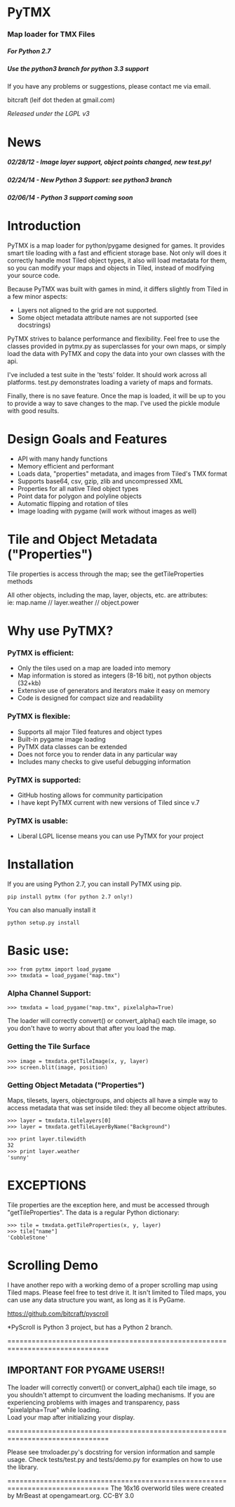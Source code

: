 PyTMX
===============================================================================

### Map loader for TMX Files
##### For Python 2.7
##### *Use the python3 branch for python 3.3 support*


If you have any problems or suggestions, please contact me via email.

bitcraft (leif dot theden at gmail.com)

*Released under the LGPL v3*



News
===============================================================================

##### 02/28/12 - Image layer support, object points changed, new test.py!
##### 02/24/14 - New Python 3 Support: see python3 branch
##### 02/06/14 - Python 3 support coming soon




Introduction
===============================================================================

PyTMX is a map loader for python/pygame designed for games.  It provides smart
tile loading with a fast and efficient storage base.  Not only will does it
correctly handle most Tiled object types, it also will load metadata for
them, so you can modify your maps and objects in Tiled, instead of modifying
your source code.

Because PyTMX was built with games in mind, it differs slightly from Tiled in
a few minor aspects:

- Layers not aligned to the grid are not supported.
- Some object metadata attribute names are not supported (see docstrings)


PyTMX strives to balance performance and flexibility.  Feel free to use the
classes provided in pytmx.py as superclasses for your own maps, or simply
load the data with PyTMX and copy the data into your own classes with the api.

I've included a test suite in the 'tests' folder.  It should work across all
platforms.  test.py demonstrates loading a variety of maps and formats.

Finally, there is no save feature.  Once the map is loaded, it will be up to
you to provide a way to save changes to the map.  I've used the pickle module
with good results.


Design Goals and Features
===============================================================================

* API with many handy functions
* Memory efficient and performant
* Loads data, "properties" metadata, and images from Tiled's TMX format
* Supports base64, csv, gzip, zlib and uncompressed XML
* Properties for all native Tiled object types
* Point data for polygon and polyline objects
* Automatic flipping and rotation of tiles
* Image loading with pygame (will work without images as well)


Tile and Object Metadata ("Properties")
===============================================================================

Tile properties is access through the map; see the getTileProperties methods

All other objects, including the map, layer, objects, etc. are attributes:     
  ie: map.name  //  layer.weather  // object.power


Why use PyTMX?
===============================================================================

### PyTMX is efficient:
* Only the tiles used on a map are loaded into memory
* Map information is stored as integers (8-16 bit), not python objects (32+kb)
* Extensive use of generators and iterators make it easy on memory
* Code is designed for compact size and readability

### PyTMX is flexible:
* Supports all major Tiled features and object types
* Built-in pygame image loading
* PyTMX data classes can be extended
* Does not force you to render data in any particular way
* Includes many checks to give useful debugging information

### PyTMX is supported:
* GitHub hosting allows for community participation
* I have kept PyTMX current with new versions of Tiled since v.7

### PyTMX is usable:
* Liberal LGPL license means you can use PyTMX for your project


Installation
===============================================================================

If you are using Python 2.7, you can install PyTMX using pip.

    pip install pytmx (for python 2.7 only!)

You can also manually install it

    python setup.py install


Basic use:
===============================================================================

    >>> from pytmx import load_pygame
    >>> tmxdata = load_pygame("map.tmx")


### Alpha Channel Support:

    >>> tmxdata = load_pygame("map.tmx", pixelalpha=True)

The loader will correctly convert() or convert_alpha() each tile image, so you
don't have to worry about that after you load the map.


### Getting the Tile Surface

    >>> image = tmxdata.getTileImage(x, y, layer)
    >>> screen.blit(image, position)


### Getting Object Metadata ("Properties")

Maps, tilesets, layers, objectgroups, and objects all have a simple way to
access metadata that was set inside tiled: they all become object attributes.

    >>> layer = tmxdata.tilelayers[0]
    >>> layer = tmxdata.getTileLayerByName("Background")

    >>> print layer.tilewidth
    32
    >>> print layer.weather
    'sunny'


EXCEPTIONS
===============================================================================
Tile properties are the exception here, and must be accessed through
"getTileProperties".  The data is a regular Python dictionary:

    >>> tile = tmxdata.getTileProperties(x, y, layer)
    >>> tile["name"]
    'CobbleStone'


Scrolling Demo
===============================================================================

I have another repo with a working demo of a proper scrolling map using Tiled
maps.  Please feel free to test drive it.  It isn't limited to Tiled maps,
you can use any data structure you want, as long as it is PyGame.    

https://github.com/bitcraft/pyscroll

*PyScroll is Python 3 project, but has a Python 2 branch.


===============================================================================
## IMPORTANT FOR PYGAME USERS!!

The loader will correctly convert() or convert_alpha() each tile image, so you
shouldn't attempt to circumvent the loading mechanisms.  If you are experiencing
problems with images and transparency, pass "pixelalpha=True" while loading.    
Load your map after initializing your display.

===============================================================================

Please see tmxloader.py's docstring for version information and sample usage.
Check tests/test.py and tests/demo.py for examples on how to use the library.

===============================================================================
The 16x16 overworld tiles were created by MrBeast at opengameart.org. CC-BY 3.0
